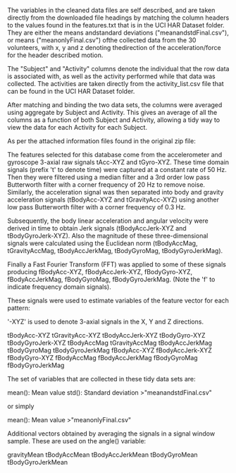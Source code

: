 The variables in the cleaned data files are self described, and are taken
directly from the downloaded file headings by matching the column headers to
the values found in the features.txt that is in the UCI HAR Dataset folder.  
They are either the means andstandard deviations ("meanandstdFinal.csv"), or 
means ("meanonlyFinal.csv") ofthe collected data from the 30 volunteers, with 
x, y and z denoting thedirection of the acceleration/force for the header 
described motion.


The "Subject" and "Activity" columns denote the individual that the row data
is associated with, as well as the activity performed while that data was
collected.  The activities are taken directly from the activity_list.csv file
that can be found in the UCI HAR Dataset folder.

After matching and binding the two data sets, the columns were averaged using
aggregate by Subject and Activity.  This gives an average of all the columns as
a function of both Subject and Activity, allowing a tidy way to view the data 
for each Activity for each Subject.

As per the attached information files found in the original zip file:

The features selected for this database come from the accelerometer and 
gyroscope 3-axial raw signals tAcc-XYZ and tGyro-XYZ. These time domain signals
(prefix 't' to denote time) were captured at a constant rate of 50 Hz. Then they
were filtered using a median filter and a 3rd order low pass Butterworth filter
with a corner frequency of 20 Hz to remove noise. Similarly, the acceleration 
signal was then separated into body and gravity acceleration signals 
(tBodyAcc-XYZ and tGravityAcc-XYZ) using another low pass Butterworth filter 
with a corner frequency of 0.3 Hz. 

Subsequently, the body linear acceleration and angular velocity were derived in 
time to obtain Jerk signals (tBodyAccJerk-XYZ and tBodyGyroJerk-XYZ). Also the 
magnitude of these three-dimensional signals were calculated using the Euclidean
norm (tBodyAccMag, tGravityAccMag, tBodyAccJerkMag, tBodyGyroMag, 
tBodyGyroJerkMag). 

Finally a Fast Fourier Transform (FFT) was applied to some of these signals 
producing fBodyAcc-XYZ, fBodyAccJerk-XYZ, fBodyGyro-XYZ, fBodyAccJerkMag, 
fBodyGyroMag, fBodyGyroJerkMag. (Note the 'f' to indicate frequency domain 
signals). 

These signals were used to estimate variables of the feature vector for each 
pattern:  

'-XYZ' is used to denote 3-axial signals in the X, Y and Z directions.

tBodyAcc-XYZ
tGravityAcc-XYZ
tBodyAccJerk-XYZ
tBodyGyro-XYZ
tBodyGyroJerk-XYZ
tBodyAccMag
tGravityAccMag
tBodyAccJerkMag
tBodyGyroMag
tBodyGyroJerkMag
fBodyAcc-XYZ
fBodyAccJerk-XYZ
fBodyGyro-XYZ
fBodyAccMag
fBodyAccJerkMag
fBodyGyroMag
fBodyGyroJerkMag

The set of variables that are collected in these tidy data sets are: 

mean(): Mean value
std(): Standard deviation >"meanandstdFinal.csv"

or simply

mean(): Mean value >"meanonlyFinal.csv"

Additional vectors obtained by averaging the signals in a signal window sample.
These are used on the angle() variable:

gravityMean
tBodyAccMean
tBodyAccJerkMean
tBodyGyroMean
tBodyGyroJerkMean